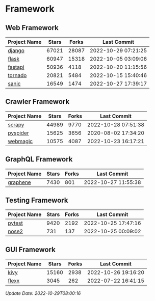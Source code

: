 # Framework

## Web Framework
| Project Name | Stars | Forks | Last Commit |
| ------------ | ----- | ----- | ----------- |
| [django](https://github.com/django/django) | 67021 | 28087 | 2022-10-29 07:21:25 |
| [flask](https://github.com/pallets/flask) | 60947 | 15318 | 2022-10-05 03:09:06 |
| [fastapi](https://github.com/tiangolo/fastapi) | 50936 | 4118 | 2022-10-20 11:15:56 |
| [tornado](https://github.com/tornadoweb/tornado) | 20821 | 5484 | 2022-10-15 15:40:46 |
| [sanic](https://github.com/sanic-org/sanic) | 16549 | 1474 | 2022-10-27 17:39:17 |

## Crawler Framework
| Project Name | Stars | Forks | Last Commit |
| ------------ | ----- | ----- | ----------- |
| [scrapy](https://github.com/scrapy/scrapy) | 44989 | 9770 | 2022-10-28 07:51:38 |
| [pyspider](https://github.com/binux/pyspider) | 15625 | 3656 | 2020-08-02 17:34:20 |
| [webmagic](https://github.com/code4craft/webmagic) | 10575 | 4087 | 2022-10-23 16:17:21 |

## GraphQL Framework
| Project Name | Stars | Forks | Last Commit |
| ------------ | ----- | ----- | ----------- |
| [graphene](https://github.com/graphql-python/graphene) | 7430 | 801 | 2022-10-27 11:55:38 |

## Testing Framework
| Project Name | Stars | Forks | Last Commit |
| ------------ | ----- | ----- | ----------- |
| [pytest](https://github.com/pytest-dev/pytest) | 9420 | 2192 | 2022-10-25 17:47:16 |
| [nose2](https://github.com/nose-devs/nose2) | 731 | 137 | 2022-10-25 00:09:02 |

## GUI Framework
| Project Name | Stars | Forks | Last Commit |
| ------------ | ----- | ----- | ----------- |
| [kivy](https://github.com/kivy/kivy) | 15160 | 2938 | 2022-10-26 19:16:20 |
| [flexx](https://github.com/flexxui/flexx) | 3045 | 262 | 2022-07-22 16:41:15 |

*Update Date: 2022-10-29T08:00:16*